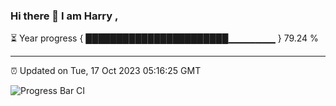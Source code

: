 ### Hi there 👋 I am Harry , 

⏳ Year progress { ███████████████████████▁▁▁▁▁▁▁ } 79.24 %

---

⏰ Updated on Tue, 17 Oct 2023 05:16:25 GMT

![Progress Bar CI](https://github.com/duykhang68/duykhang68/workflows/Progress%20Bar%20CI/badge.svg)
